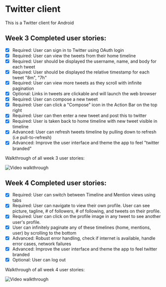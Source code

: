 # Twitter client

This is a Twitter client for Android

## Week 3 Completed user stories:

* [x] Required: User can sign in to Twitter using OAuth login
* [x] Required: User can view the tweets from their home timeline
* [x] Required: User should be displayed the username, name, and body for each tweet
* [x] Required: User should be displayed the relative timestamp for each tweet "8m", "7h"
* [x] Required: User can view more tweets as they scroll with infinite pagination
* [x] Optional: Links in tweets are clickable and will launch the web browser
* [x] Required: User can compose a new tweet
* [x] Required: User can click a "Compose" icon in the Action Bar on the top right
* [x] Required: User can then enter a new tweet and post this to twitter
* [x] Required: User is taken back to home timeline with new tweet visible in timeline
* [x] Advanced: User can refresh tweets timeline by pulling down to refresh (i.e pull-to-refresh)
* [x] Advanced: Improve the user interface and theme the app to feel "twitter branded"

Walkthrough of all week 3 user stories:

![Video walkthrough](http://i.imgur.com/E2aRXF5.gif)

## Week 4 Completed user stories:

* [x] Required: User can switch between Timeline and Mention views using tabs
* [x] Required: User can navigate to view their own profile. User can see picture, tagline, # of followers, # of following, and tweets on their profile.
* [x] Required: User can click on the profile image in any tweet to see another user's profile.
* [x] User can infinitely paginate any of these timelines (home, mentions, user) by scrolling to the bottom
* [x] Advanced: Robust error handling, check if internet is available, handle error cases, network failures
* [x] Advanced: Improve the user interface and theme the app to feel twitter branded
* [x] Optional: User can log out

Walkthrough of all week 4 user stories:

![Video walkthrough](http://i.imgur.com/QmhsyZo.gif)
